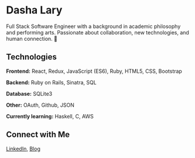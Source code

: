 # Dasha Lary

Full Stack Software Engineer with a background in academic philosophy and performing arts. Passionate about collaboration, new technologies, and human connection. 🌱

## Technologies

**Frontend:** React, Redux, JavaScript (ES6), Ruby, HTML5, CSS, Bootstrap

**Backend:** Ruby on Rails, Sinatra, SQL

**Database:** SQLite3

**Other:** OAuth, Github, JSON


**Currently learning:** Haskell, C, AWS


## Connect with Me 

[LinkedIn](https://www.linkedin.com/in/dasha-lary/), [Blog](https://dasha-lary.medium.com)

<!--
**dashalary/dashalary** is a ✨ _special_ ✨ repository because its `README.md` (this file) appears on your GitHub profile.

Here are some ideas to get you started:

- 🔭 I’m currently working on ...
- 🌱 I’m currently learning ...
- 👯 I’m looking to collaborate on ...
- 🤔 I’m looking for help with ...
- 💬 Ask me about ...
- 📫 How to reach me: ...
- 😄 Pronouns: ...
- ⚡ Fun fact: ...
-->
